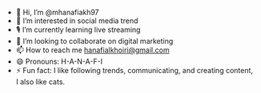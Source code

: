 - 👋 Hi, I’m @mhanafiakh97
- 👀 I’m interested in social media trend
- 🎙️ I’m currently learning live streaming
- 💞️ I’m looking to collaborate on digital marketing
- 📫 How to reach me hanafialkhoiri@gmail.com
- 😄 Pronouns: H-A-N-A-F-I
- ⚡ Fun fact: I like following trends, communicating, and creating content, I also like cats.

<!---
mhanafiakh97/mhanafiakh97 is a ✨ special ✨ repository because its `README.md` (this file) appears on your GitHub profile.
You can click the Preview link to take a look at your changes.
--->
